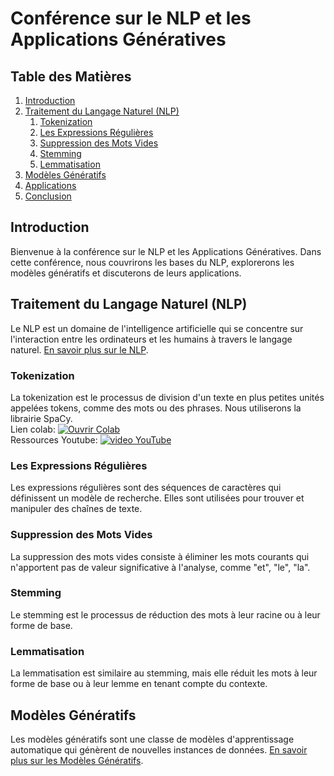 # Conférence sur le NLP et les Applications Génératives

## Table des Matières
1. [Introduction](#introduction)
2. [Traitement du Langage Naturel (NLP)](#traitement-du-langage-naturel-nlp)
   1. [Tokenization](#tokenization)
   2. [Les Expressions Régulières](#les-expressions-régulières)
   3. [Suppression des Mots Vides](#suppression-des-mots-vides)
   4. [Stemming](#stemming)
   5. [Lemmatisation](#lemmatisation)
3. [Modèles Génératifs](#modèles-génératifs)
4. [Applications](#applications)
5. [Conclusion](#conclusion)

## Introduction
Bienvenue à la conférence sur le NLP et les Applications Génératives. Dans cette conférence, nous couvrirons les bases du NLP, explorerons les modèles génératifs et discuterons de leurs applications.

## Traitement du Langage Naturel (NLP)
Le NLP est un domaine de l'intelligence artificielle qui se concentre sur l'interaction entre les ordinateurs et les humains à travers le langage naturel. [En savoir plus sur le NLP](https://fr.wikipedia.org/wiki/Traitement_automatique_des_langues).

### Tokenization
La tokenization est le processus de division d'un texte en plus petites unités appelées tokens, comme des mots ou des phrases. 
Nous utiliserons la librairie SpaCy.\
Lien colab: [![Ouvrir Colab](https://colab.research.google.com/assets/colab-badge.svg)](https://colab.research.google.com/drive/1I6g9fNEL-RszTPupXUgCoZ0MAUK89oEH?authuser=1#scrollTo=_ZMRclVSFhVs)\
Ressources Youtube: [![video YouTube](https://img.shields.io/badge/Watch%20on-YouTube-red?logo=youtube)](https://www.youtube.com/watch?v=_lR3RjvYvF4&list=PLeo1K3hjS3uuvuAXhYjV2lMEShq2UYSwX&index=8)
### Les Expressions Régulières
Les expressions régulières sont des séquences de caractères qui définissent un modèle de recherche. Elles sont utilisées pour trouver et manipuler des chaînes de texte.

### Suppression des Mots Vides
La suppression des mots vides consiste à éliminer les mots courants qui n'apportent pas de valeur significative à l'analyse, comme "et", "le", "la".

### Stemming
Le stemming est le processus de réduction des mots à leur racine ou à leur forme de base.

### Lemmatisation
La lemmatisation est similaire au stemming, mais elle réduit les mots à leur forme de base ou à leur lemme en tenant compte du contexte.

## Modèles Génératifs
Les modèles génératifs sont une classe de modèles d'apprentissage automatique qui génèrent de nouvelles instances de données. [En savoir plus sur les Modèles Génératifs](https://fr.wikipedia.org/wiki/Modèle_génératif).